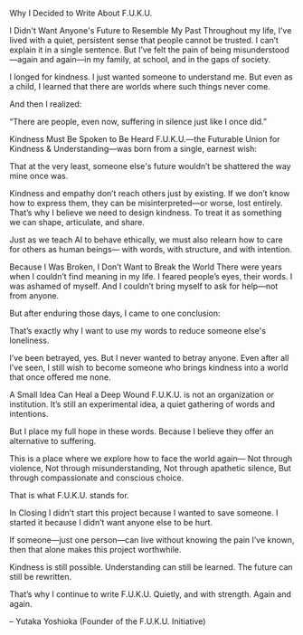 Why I Decided to Write About F.U.K.U.

I Didn't Want Anyone's Future to Resemble My Past
Throughout my life, I’ve lived with a quiet, persistent sense that people cannot be trusted.
I can’t explain it in a single sentence.
But I’ve felt the pain of being misunderstood—again and again—in my family, at school, and in the gaps of society.

I longed for kindness. I just wanted someone to understand me.
But even as a child, I learned that there are worlds where such things never come.

And then I realized:

“There are people, even now, suffering in silence just like I once did.”

Kindness Must Be Spoken to Be Heard
F.U.K.U.—the Futurable Union for Kindness & Understanding—was born from a single, earnest wish:

That at the very least, someone else's future wouldn’t be shattered the way mine once was.

Kindness and empathy don’t reach others just by existing.
If we don’t know how to express them, they can be misinterpreted—or worse, lost entirely.
That’s why I believe we need to design kindness.
To treat it as something we can shape, articulate, and share.

Just as we teach AI to behave ethically,
we must also relearn how to care for others as human beings—
with words, with structure, and with intention.

Because I Was Broken, I Don’t Want to Break the World
There were years when I couldn’t find meaning in my life.
I feared people’s eyes, their words.
I was ashamed of myself.
And I couldn’t bring myself to ask for help—not from anyone.

But after enduring those days, I came to one conclusion:

That’s exactly why I want to use my words to reduce someone else's loneliness.

I’ve been betrayed, yes.
But I never wanted to betray anyone.
Even after all I’ve seen, I still wish to become someone who brings kindness into a world that once offered me none.

A Small Idea Can Heal a Deep Wound
F.U.K.U. is not an organization or institution.
It’s still an experimental idea, a quiet gathering of words and intentions.

But I place my full hope in these words.
Because I believe they offer an alternative to suffering.

This is a place where we explore how to face the world again—
Not through violence,
Not through misunderstanding,
Not through apathetic silence,
But through compassionate and conscious choice.

That is what F.U.K.U. stands for.

In Closing
I didn’t start this project because I wanted to save someone.
I started it because I didn’t want anyone else to be hurt.

If someone—just one person—can live without knowing the pain I’ve known,
then that alone makes this project worthwhile.

Kindness is still possible.
Understanding can still be learned.
The future can still be rewritten.

That’s why I continue to write F.U.K.U.
Quietly, and with strength.
Again and again.

– Yutaka Yoshioka (Founder of the F.U.K.U. Initiative)